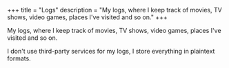 +++
title = "Logs"
description = "My logs, where I keep track of movies, TV shows, video games, places I've visited and so on."
+++

My logs, where I keep track of movies, TV shows, video games, places I've
visited and so on.

I don't use third-party services for my logs, I store everything in plaintext
formats.
